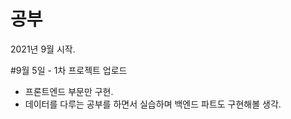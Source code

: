 # 공부 
2021년 9월 시작.

#9월 5일 - 1차 프로젝트 업로드 
- 프론트엔드 부문만 구현. 
- 데이터를 다루는 공부를 하면서 실습하며 백엔드 파트도 구현해볼 생각. 
